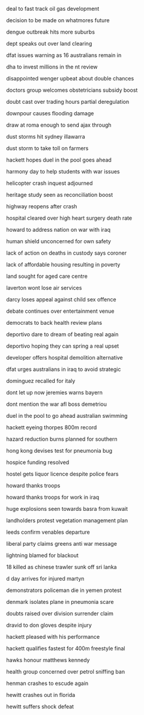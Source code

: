 deal to fast track oil gas development

decision to be made on whatmores future

dengue outbreak hits more suburbs

dept speaks out over land clearing

dfat issues warning as 16 australians remain in

dha to invest millions in the nt review

disappointed wenger upbeat about double chances

doctors group welcomes obstetricians subsidy boost

doubt cast over trading hours partial deregulation

downpour causes flooding damage

draw at roma enough to send ajax through

dust storms hit sydney illawarra

dust storm to take toll on farmers

hackett hopes duel in the pool goes ahead

harmony day to help students with war issues

helicopter crash inquest adjourned

heritage study seen as reconciliation boost

highway reopens after crash

hospital cleared over high heart surgery death rate

howard to address nation on war with iraq

human shield unconcerned for own safety

lack of action on deaths in custody says coroner

lack of affordable housing resulting in poverty

land sought for aged care centre

laverton wont lose air services

darcy loses appeal against child sex offence

debate continues over entertainment venue

democrats to back health review plans

deportivo dare to dream of beating real again

deportivo hoping they can spring a real upset

developer offers hospital demolition alternative

dfat urges australians in iraq to avoid strategic

dominguez recalled for italy

dont let up now jeremies warns bayern

dont mention the war afl boss demetriou

duel in the pool to go ahead australian swimming

hackett eyeing thorpes 800m record

hazard reduction burns planned for southern

hong kong devises test for pneumonia bug

hospice funding resolved

hostel gets liquor licence despite police fears

howard thanks troops

howard thanks troops for work in iraq

huge explosions seen towards basra from kuwait

landholders protest vegetation management plan

leeds confirm venables departure

liberal party claims greens anti war message

lightning blamed for blackout

18 killed as chinese trawler sunk off sri lanka

d day arrives for injured martyn

demonstrators policeman die in yemen protest

denmark isolates plane in pneumonia scare

doubts raised over division surrender claim

dravid to don gloves despite injury

hackett pleased with his performance

hackett qualifies fastest for 400m freestyle final

hawks honour matthews kennedy

health group concerned over petrol sniffing ban

henman crashes to escude again

hewitt crashes out in florida

hewitt suffers shock defeat

